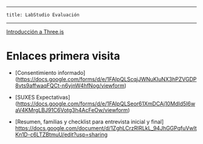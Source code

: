 ---
    title: LabStudio Evaluación
---- 

[Introducción a Three.js](https://docs.google.com/document/d/1URuspfHvySH_q2FwFEp3Eh1IGAq1iVC4V56cZ95kkC8/edit#heading=h.bqy1pgzc7km5) 

# Enlaces primera visita

- [Consentimiento informado] (https://docs.google.com/forms/d/e/1FAIpQLScqjJWNuKIuNX3hPZVGDP8vts9affwaqFQCt-n6yjnW4hfNog/viewform)

- [SUXES Expectativas] (https://docs.google.com/forms/d/e/1FAIpQLSeor61XmDCAj10MdId5I6waV4KMrgLBJ91C6Votg3h4AcFeOw/viewform)

- [Resumen, familias y checklist para entrevista inicial y final] https://docs.google.com/document/d/1ZghLCrzRlRLkL_94JhGGPqfuVwltKn1D-c6LTZBtmuU/edit?usp=sharing
